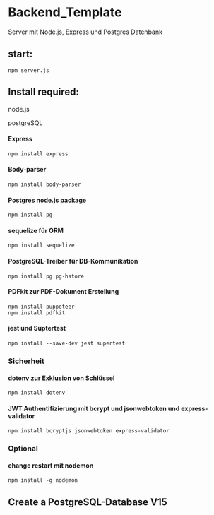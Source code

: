 # Backend_Template
Server mit Node.js, Express und Postgres Datenbank

## start:
    npm server.js 

## Install required:
node.js

postgreSQL

#### Express
    npm install express
#### Body-parser
    npm install body-parser
#### Postgres node.js package 
    npm install pg

#### sequelize für ORM
    npm install sequelize
#### PostgreSQL-Treiber für DB-Kommunikation
    npm install pg pg-hstore
#### PDFkit zur PDF-Dokument Erstellung
    npm install puppeteer
    npm install pdfkit
#### jest und Suptertest
    npm install --save-dev jest supertest

### Sicherheit

#### dotenv zur Exklusion von Schlüssel
    npm install dotenv

#### JWT Authentifizierung mit bcrypt und jsonwebtoken und express-validator
    npm install bcryptjs jsonwebtoken express-validator

### Optional    
#### change restart mit nodemon
    npm install -g nodemon

## Create a PostgreSQL-Database V15

